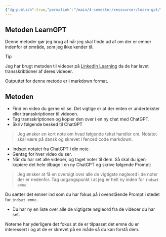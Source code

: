 ```yaml
---
{"dg-publish":true,"permalink":"/main/4-semester/ressourcer/learn-gpt/","title":"LearnGPT","tags":["læringsmål","systemudvikling","programmering","Portfolie"],"created":"2024-08-20T10:28:45.495+02:00"}
---
```



## Metoden LearnGPT

Denne metoder gør jeg brug af når jeg skal finde ud af om der er emner indenfor
et område, som jeg ikke kender til.

> [!TIP]
> Jeg har brugt metoden til videoer på [LinkedIn Learning](https://www.linkedin.com/learning/?u=57075649)
> da de har lavet transskribtioner af deres videoer.

Outputtet for denne metode er i markdown format.

## Metoden

- Find en video du gerne vil se. Det vigtige er at der enten er undertekster
   eller transskriptioner til videoen.
- Tag transskriptionen og kopier den over i en ny chat med ChatGPT.
- Skriv følgende besked til ChatGPT

> Jeg ønsker en kort note om hvad følgende tekst handler om. Notatet skal være
> på dansk og skrevet i fenced code markdown.

- Indsæt notatet fra ChatGPT i din note.
- Gentag for hver video du ser.
- Når du har set alle videoer, og taget noter til dem. Så skal du igen kopiere
   det hele tilbage i en ny ChatGPT og skrive følgende Prompt:

> Jeg ønsker at få en oversigt over alle de vigtigste nøgleord i de noter der er
> nedenfor. Tag udgangspunkt i at jeg er helt ny inden for `indsæt emne`.

Du sætter det emner ind som du har fokus på i ovenstående Prompt
i stedet for  `indsæt emne`.

- Du har ny en liste over alle de vigtigste nøgleord fra de videoer du har set.

Noterne har yderligere det fokus at de er tilpasset det emne du er interessert i
og at de er skrevet på en måde så du kan forstå dem.
